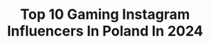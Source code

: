 ---
title: Top 10 Gaming Instagram Influencers In Poland In 2024
description: >-
  Find top gaming Instagram influencers in Poland in 2024. Most popular hashtags: #gaming #gamer #gamergirl #game.
platform: Instagram
hits: 51
text_top: Identify the most popular Instagram accounts on inBeat.
text_bottom: Our database aggregates 51 Instagram influencers like this in Poland for you to pitch.
profiles:
  - username: "nayofoxy"
    fullname: >-
      Nayo✨🌸
    bio: >-
      🌺🇵🇱|Female|Adult|ENTJ-T| 🌺Loves gaming, anime and foxes ✨ 🌺Rat mom 🌺Speaks🇵🇱🇬🇧🇲🇫🇯🇵 OF, Gumr04D, twt, DA linked below💕
    location: "Poland"
    followers: 30838
    engagement: 302
    commentsToLikes: 0.013447
    id: ck8t97ytqn6b60j78qwfzjiyj
    verified: false
    hashtags: "#catgirl, #autopromocja, #league, #ahricosplay"
  - username: "furlan.ago"
    fullname: >-
      Damian Kisłowski
    bio: >-
      https://www.empik.com/esport-insiderski-przewodnik-po-swiecie-gamingu-chaloner-paul,p1249663616,ksiazka-p
    location: "Poland"
    followers: 8047
    engagement: 618
    commentsToLikes: 0.006907
    id: ck15qz8h75cbi0i1903sw2x02
    verified: false
    hashtags: "#xkomago, #proplayer, #csgo, #razer"
  - username: "arti_xana"
    fullname: >-
      ArtiXana | Tech & Gaming Creator | Collector |
    bio: >-
      🎮 | PS5 💙 | Switch ❤️ | PC & Xbox 💚 💬 | Collab DM or 📨 ✨| #gamer #cosplay #gamergirl #pcgamer #playstation #polskigracz #pc
    location: "Poland"
    followers: 8494
    engagement: 798
    commentsToLikes: 0.074635
    id: clnrydt6peyzh0j08k4l57wn1
    verified: false
    hashtags: "#play, #gamergirl, #videogames, #instagame"
  - username: "ziemniak.tv"
    fullname: >-
      Piotr Latała
    bio: >-
      ziemniak@stormmedia.gg
    location: "Poland"
    followers: 115407
    engagement: 311
    commentsToLikes: 0.005465
    id: ck6tpa9ukip0a0j710scbwexb
    verified: false
    hashtags: "#dlss3, #reklama, #youtube, #dayonewithrog"
  - username: "grapodpada"
    fullname: >-
      Damian Daszek
    bio: >-
      💻Szefo w @grapodpada.pl 🎮Recenzje, podcasty, streamy 😳Miejsce dla każdego gracza:
    location: "Poland"
    followers: 11600
    engagement: 292
    commentsToLikes: 0.072879
    id: ckaoxxlxqf6vr0i78l9rtphbi
    verified: false
    hashtags: "#nintendoswitch, #seriale, #gamers, #consolegamer"
  - username: "kobieta_demolka"
    fullname: >-
      Demolka
    bio: >-
      ⭐𝗧𝘄𝗶𝘁𝗰𝗵 𝗦𝘁𝗿𝗲𝗮𝗺𝗲𝗿 𝐊𝐨𝐛𝐢𝐞𝐭𝐚_𝐃𝐞𝐦𝐨𝐥𝐤𝐚⭐ 🎮𝙋𝙧𝙚𝙯𝙚𝙣𝙩𝙚𝙧𝙠𝙖 @KomputeryOptimus 💛PC / Steam Deck / PS5 💚 Indie Games Lover 💚 💌 𝐤𝐨𝐛𝐢𝐞𝐭𝐚𝐝𝐞𝐦𝐨𝐥𝐤𝐚.𝐜𝐨𝐥𝐥𝐚𝐛@𝐠𝐦𝐚𝐢𝐥.𝐜𝐨𝐦
    location: "Poland"
    followers: 12382
    engagement: 111
    commentsToLikes: 0.039778
    id: ckapbcnnfzfah0i78f9scon3t
    verified: false
    hashtags: "#pug, #gry, #komputeryoptimus, #gamingpolska"
  - username: "al3xandrasofficial"
    fullname: >-
      Aleksandra "AL3XANDRAs" Hanula
    bio: >-
      🎮 Streamer 📫 al3xandras@o2.pl
    location: "Poland"
    followers: 8872
    engagement: 910
    commentsToLikes: 0.027609
    id: ckf5n397bwkht0j23wxn3qez8
    verified: false
    hashtags: "#gdansk, #smile, #gaming, #instagood"
  - username: "bloodcurdling__"
    fullname: >-
      Marzena
    bio: >-
      popvinyl.pl ➡️ BLOOD przy zamówieniu 😏 #gamergirl ✌🏻🎮 PSN: bloodcurdling94 📩 bloodcurdling94@gmail.com #funkopop collector 🙋🏼
    location: "Poland"
    followers: 5394
    engagement: 905
    commentsToLikes: 0.158979
    id: ck0vzne939yrf0i19ksw30ydf
    verified: false
    hashtags: "#blacknwhite, #tattoedgirl, #games, #playstation"
  - username: "_veneea"
    fullname: >-
      Veneea
    bio: >-
      Streamer • Gamer • Host • Presenter 🎮🎧 Kraków 🍭 facebook.com/veneeatv 🍭 discord.gg/veneea 🍭 colab: veneeax@gmail.com #veneea 🐩 Ahri @ahri_maltese
    location: "Poland"
    followers: 14147
    engagement: 645
    commentsToLikes: 0.050881
    id: ck8t1vnldx7tq0j782mvf7aqn
    verified: false
    hashtags: "#veneea, #gamergirl, #twitchstreamer, #live"
  - username: "urqueeentv"
    fullname: >-
      UrQueeentv
    bio: >-
      Streamerka, gamerka
    location: "Poland"
    followers: 22453
    engagement: 850
    commentsToLikes: 0.022809
    id: ckap2l11ezar90i78f8lpp4a0
    verified: false
    hashtags: "#gaming, #gamerlife, #nofilter, #instagaming"
---